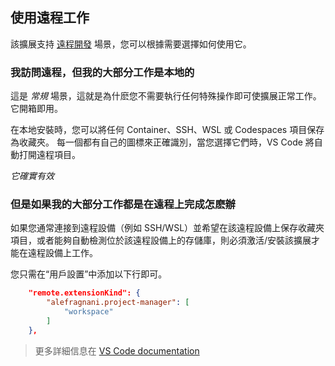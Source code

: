 ## 使用遠程工作

該擴展支持 [遠程開發](https://code.visualstudio.com/docs/remote/remote-overview) 場景，您可以根據需要選擇如何使用它。

### 我訪問遠程，但我的大部分工作是本地的

這是 _常規_ 場景，這就是為什麽您不需要執行任何特殊操作即可使擴展正常工作。 它開箱即用。

在本地安裝時，您可以將任何 Container、SSH、WSL 或 Codespaces 項目保存為收藏夾。 每一個都有自己的圖標來正確識別，當您選擇它們時，VS Code 將自動打開遠程項目。

_它確實有效_

### 但是如果我的大部分工作都是在遠程上完成怎麽辦

如果您通常連接到遠程設備（例如 SSH/WSL）並希望在該遠程設備上保存收藏夾項目，或者能夠自動檢測位於該遠程設備上的存儲庫，則必須激活/安裝該擴展才能在遠程設備上工作。

您只需在“用戶設置”中添加以下行即可。

```json
    "remote.extensionKind": {
        "alefragnani.project-manager": [
            "workspace"
        ]
    },
```

> 更多詳細信息在 [VS Code documentation](https://code.visualstudio.com/docs/remote/containers#_advanced-forcing-an-extension-to-run-locally-or-remotely)
